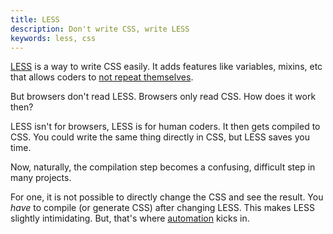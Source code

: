 ```yaml
---
title: LESS
description: Don't write CSS, write LESS
keywords: less, css
---
```

[LESS](http://lesscss.org/) is a way to write CSS easily. It adds features like variables, mixins, etc that allows coders to [not repeat themselves](../dry/).

But browsers don't read LESS. Browsers only read CSS. How does it work then?

LESS isn't for browsers, LESS is for human coders. It then gets compiled to CSS. You could write the same thing directly in CSS, but LESS saves you time.

Now, naturally, the compilation step becomes a confusing, difficult step in many projects.

For one, it is not possible to directly change the CSS and see the result. You *have* to compile (or generate CSS) after changing LESS. This makes LESS slightly intimidating. But, that's where [automation](../web-development/#automation) kicks in.
